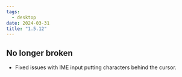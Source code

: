 ```yaml
---
tags:
  - desktop
date: 2024-03-31
title: "1.5.12"
---
```


## No longer broken

- Fixed issues with IME input putting characters behind the cursor.
